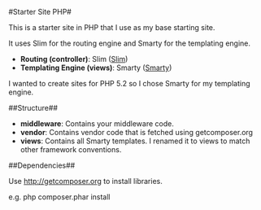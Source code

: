 ﻿#Starter Site PHP#

This is a starter site in PHP that I use as my base starting site.  

It uses Slim for the routing engine and Smarty for the templating engine.

* **Routing (controller)**: Slim ([Slim](https://github.com/codeguy/Slim))
* **Templating Engine (views)**: Smarty ([Smarty](http://www.smarty.net/))

I wanted to create sites for PHP 5.2 so I chose Smarty for my templating engine.

##Structure##

* **middleware**: Contains your middleware code.
* **vendor**: Contains vendor code that is fetched using getcomposer.org
* **views**: Contains all Smarty templates. I renamed it to views to match other framework conventions.

##Dependencies##

Use http://getcomposer.org to install libraries.

e.g. php composer.phar install
